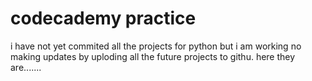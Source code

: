 # codecademy practice
 i have not yet commited all the projects for python but i am working no making updates by uploding all the future projects to githu. here they are.......
